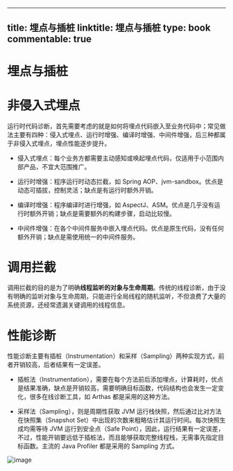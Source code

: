 
---
title: 埋点与插桩
linktitle: 埋点与插桩
type: book
commentable: true
---

# 埋点与插桩

# 非侵入式埋点

运行时代码诊断，首先需要考虑的就是如何将埋点代码嵌入至业务代码中；常见做法主要有四种：侵入式埋点、运行时增强、编译时增强、中间件增强，后三种都属于非侵入式埋点，埋点性能逐步提升。

- 侵入式埋点：每个业务方都需要主动感知或唤起埋点代码，仅适用于小范围内部产品，不宜大范围推广。

- 运行时增强：程序运行时动态拦截，如 Spring AOP、jvm-sandbox。优点是动态可插拔，控制灵活；缺点是有运行时额外开销。

- 编译时增强：程序编译时进行增强，如 AspectJ、ASM。优点是几乎没有运行时额外开销；缺点是需要额外的构建步骤，启动比较慢。

- 中间件增强：在各个中间件服务中嵌入埋点代码。优点是原生代码，没有任何额外开销；缺点是需使用统一的中间件服务。

# 调用拦截

调用拦截的目的是为了明确**线程监听的对象与生命周期**。传统的线程诊断，由于没有明确的监听对象与生命周期，只能进行全局线程的随机监听，不但浪费了大量的系统资源，还经常遗漏关键调用的线程信息。

# 性能诊断

性能诊断主要有插桩（Instrumentation）和采样（Sampling）两种实现方式，前者开销较高，后者结果有一定误差。

- 插桩法（Instrumentation），需要在每个方法前后添加埋点，计算耗时，优点是结果准确，缺点是开销较高，需要明确目标函数，代码结构也会发生一定变化，很多在线诊断工具，如 Arthas 都是采用的这种方法。

- 采样法（Sampling），则是周期性获取 JVM 运行栈快照，然后通过比对方法在快照集（Snapshot Set）中出现的次数来粗略估计其运行时间。每次快照生成均需等待 JVM 运行到安全点（Safe Point），因此，运行结果有一定误差，不过，性能开销要远低于插桩法，而且能够获取完整线程栈，无需事先指定目标函数。主流的 Java Profiler 都是采用的 Sampling 方式。

![image](https://user-images.githubusercontent.com/5803001/50535503-b95dd100-0b85-11e9-86d9-0147f3229bad.png)

    